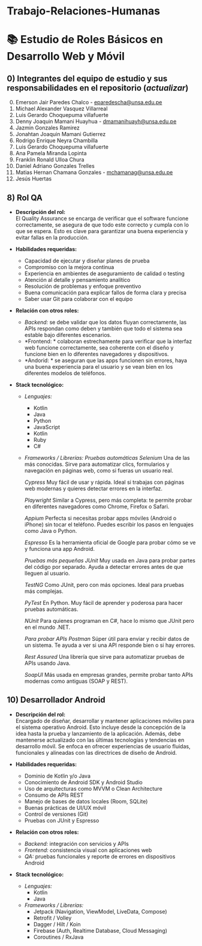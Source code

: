 # Trabajo-Relaciones-Humanas
# 📚 Estudio de Roles Básicos en Desarrollo Web y Móvil
## 0) Integrantes del equipo de estudio y sus responsabilidades en el repositorio (*actualizar*)
0. Emerson Jair Paredes Chalco - [eparedescha@unsa.edu.pe](mailto:eparedescha@unsa.edu.pe)
1. Michael Alexander Vasquez Villarreal
2. Luis Gerardo Choquepuma villafuerte
3. Denny Joaquin Mamani Huayhua - [dmamanihuayh@unsa.edu.pe](mailto:dmamanihuayh@unsa.edu.pe)
4. Jazmin Gonzales Ramirez
5. Jonahtan Joaquin Mamani Gutierrez
6. Rodrigo Enrique Neyra Chambilla
7. Luis Gerardo Choquepuma villafuerte
8. Ana Pamela Miranda Lopinta
9. Franklin Ronald Ulloa Chura
10. Daniel Adriano Gonzales Trelles
11.  Matias Hernan Chamana Gonzales - [mchamanag@unsa.edu.pe](mailto:mchamanag@unsa.edu.pe)
12.  Jesús Huertas 

## 8) Rol QA

- **Descripción del rol:**  
  El Quality Assurance se encarga de verificar que el software funcione correctamente, se asegura de que todo este correcto 
  y cumpla con lo que se espera. Esto es clave para garantizar una buena experiencia y evitar fallas en la producción. 

- **Habilidades requeridas:**
  - Capacidad de ejecutar y diseñar planes de prueba
  - Compromiso con la mejora continua
  - Experiencia en ambientes de aseguramiento de calidad o testing
  - Atención al detalle y pensamiento analítico
  - Resolución de problemas y enfoque preventivo
  - Buena comunicación para explicar fallos de forma clara y precisa
  - Saber usar Git para colaborar con el equipo

- **Relación con otros roles:**
  - *Backend:* se debe validar que los datos fluyan correctamente, las APIs respondan como deben y también que todo el sistema sea estable bajo diferentes escenarios.
  - *Frontend: * colaboran estrechamente para verificar que la interfaz web funcione correctamente, sea coherente con el diseño y funcione bien en lo diferentes navegadores y dispositivos.
  - *Andorid: * se aseguran que las apps funcionen sin errores, haya una buena experiencia para el usuario y se vean bien en los diferentes modelos de teléfonos.

- **Stack tecnológico:**
  - *Lenguajes:*
    - Kotlin
    - Java
    - Python
    - JavaScript 
    - Kotlin
    - Ruby
    - C#

  - *Frameworks / Librerías:*
     *Pruebas automáticas*
	*Selenium*
	Una de las más conocidas. Sirve para automatizar clics, formularios y navegación en páginas web, como si fueras un usuario real.

	*Cypress*
	Muy fácil de usar y rápida. Ideal si trabajas con páginas web modernas y quieres detectar errores en la interfaz.

	*Playwright*
	Similar a Cypress, pero más completa: te permite probar en diferentes navegadores como Chrome, Firefox o Safari.

	*Appium*
	Perfecta si necesitas probar apps móviles (Android o iPhone) sin tocar el teléfono. Puedes escribir los pasos en lenguajes como Java o Python.

	*Espresso*
	Es la herramienta oficial de Google para probar cómo se ve y funciona una app Android.

     *Pruebas más pequeñas*
	*JUnit*
	Muy usada en Java para probar partes del código por separado. Ayuda a detectar errores antes de que lleguen al usuario.

	*TestNG*
	Como JUnit, pero con más opciones. Ideal para pruebas más complejas.

	*PyTest*
	En Python. Muy fácil de aprender y poderosa para hacer pruebas automáticas.

	*NUnit*
	Para quienes programan en C#, hace lo mismo que JUnit pero en el mundo .NET.

     *Para probar APIs*
	*Postman*
	Súper útil para enviar y recibir datos de un sistema. Te ayuda a ver si una API responde bien o si hay errores.

	*Rest Assured*
	Una librería que sirve para automatizar pruebas de APIs usando Java.

	*SoapUI*
	Más usada en empresas grandes, permite probar tanto APIs modernas como antiguas (SOAP y REST).
## 10) Desarrollador Android

- **Descripción del rol:**  
  Encargado de diseñar, desarrollar y mantener aplicaciones móviles para el sistema operativo Android. Esto incluye desde la concepción de la idea hasta la prueba y lanzamiento de la aplicación. Además, debe mantenerse actualizado con las últimas tecnologías y tendencias en desarrollo móvil. Se enfoca en ofrecer experiencias de usuario fluidas, funcionales y alineadas con las directrices de diseño de Android.

- **Habilidades requeridas:**
  - Dominio de Kotlin y/o Java
  - Conocimiento de Android SDK y Android Studio
  - Uso de arquitecturas como MVVM o Clean Architecture
  - Consumo de APIs REST
  - Manejo de bases de datos locales (Room, SQLite)
  - Buenas prácticas de UI/UX móvil
  - Control de versiones (Git)
  - Pruebas con JUnit y Espresso

- **Relación con otros roles:**
  - *Backend:* integración con servicios y APIs
  - *Frontend:* consistencia visual con aplicaciones web
  - *QA:* pruebas funcionales y reporte de errores en dispositivos Android

- **Stack tecnológico:**
  - *Lenguajes:*
    - Kotlin
    - Java
  - *Frameworks / Librerías:*
    - Jetpack (Navigation, ViewModel, LiveData, Compose)
    - Retrofit / Volley
    - Dagger / Hilt / Koin
    - Firebase (Auth, Realtime Database, Cloud Messaging)
    - Coroutines / RxJava
